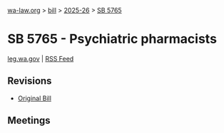 [wa-law.org](/) > [bill](/bill/) > [2025-26](/bill/2025-26/) > [SB 5765](/bill/2025-26/sb/5765/)

# SB 5765 - Psychiatric pharmacists
[leg.wa.gov](https://app.leg.wa.gov/billsummary?BillNumber=5765&Year=2025&Initiative=false) | [RSS Feed](./rss.xml)

## Revisions
* [Original Bill](1/)

## Meetings